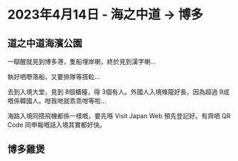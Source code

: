 # 2023年4月14日 - 海之中道 -> 博多

## 道之中道海濱公園

一瞓醒就見到博多港，隻船埋岸喇，終於見到漢字喇...

執好哂嘢落船，又要排隊等撘𨋢...

去到入境大堂，見到 8個櫃檯，得 3個有人。外國人入境條龍好長，因為超過 9成嘅係韓國人。咁我哋就乖乖咁等啦...

海路入境同撘飛機都係一樣嘅，要先喺 Visit Japan Web 預先登記好。有齊哂 QR Code 同申報嘅話入境其實都好快。

## 博多雞煲

